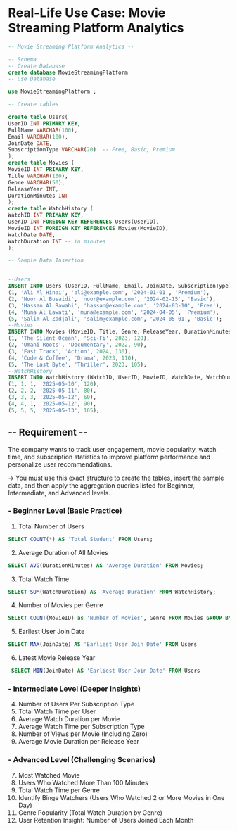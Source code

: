 ﻿# Real-Life Use Case: Movie Streaming Platform Analytics 
 ```sql
-- Movie Streaming Platform Analytics -- 

-- Schema
-- Create Database
create database MovieStreamingPlatform
-- use Database

use MovieStreamingPlatform ;

-- Create tables

create table Users(
UserID INT PRIMARY KEY,
FullName VARCHAR(100),
Email VARCHAR(100),
JoinDate DATE,
SubscriptionType VARCHAR(20)  -- Free, Basic, Premium
);
create table Movies (
MovieID INT PRIMARY KEY,
Title VARCHAR(100),
Genre VARCHAR(50),
ReleaseYear INT,
DurationMinutes INT
);
create table WatchHistory (
WatchID INT PRIMARY KEY,
UserID INT FOREIGN KEY REFERENCES Users(UserID),
MovieID INT FOREIGN KEY REFERENCES Movies(MovieID),
WatchDate DATE,
WatchDuration INT -- in minutes
);

-- Sample Data Insertion


--Users
INSERT INTO Users (UserID, FullName, Email, JoinDate, SubscriptionType) VALUES
(1, 'Ali Al Hinai', 'ali@example.com', '2024-01-01', 'Premium'),
(2, 'Noor Al Busaidi', 'noor@example.com', '2024-02-15', 'Basic'),
(3, 'Hassan Al Rawahi', 'hassan@example.com', '2024-03-10', 'Free'),
(4, 'Muna Al Lawati', 'muna@example.com', '2024-04-05', 'Premium'),
(5, 'Salim Al Zadjali', 'salim@example.com', '2024-05-01', 'Basic');
--Movies
INSERT INTO Movies (MovieID, Title, Genre, ReleaseYear, DurationMinutes) VALUES
(1, 'The Silent Ocean', 'Sci-Fi', 2023, 120),
(2, 'Omani Roots', 'Documentary', 2022, 90),
(3, 'Fast Track', 'Action', 2024, 130),
(4, 'Code & Coffee', 'Drama', 2023, 110),
(5, 'The Last Byte', 'Thriller', 2023, 105);
--WatchHistory
INSERT INTO WatchHistory (WatchID, UserID, MovieID, WatchDate, WatchDuration) VALUES
(1, 1, 1, '2025-05-10', 120),
(2, 2, 2, '2025-05-11', 80),
(3, 3, 3, '2025-05-12', 60),
(4, 4, 1, '2025-05-12', 90),
(5, 5, 5, '2025-05-13', 105);

 ```

## -- Requirement -- 


The company wants to track user engagement, movie popularity, watch time, and 
subscription statistics to improve platform performance and personalize user 
recommendations. 

->  You must use this exact structure to create the tables, insert the sample 
data, and then apply the aggregation queries listed for Beginner, 
Intermediate, and Advanced levels. 
 
### - Beginner Level (Basic Practice) 
1. Total Number of Users 
 ```sql
 SELECT COUNT(*) AS 'Total Student' FROM Users;
 ```
2. Average Duration of All Movies 
```sql
SELECT AVG(DurationMinutes) AS 'Average Duration' FROM Movies;

```
3. Total Watch Time 
```sql
SELECT SUM(WatchDuration) AS 'Average Duration' FROM WatchHistory;

```
4. Number of Movies per Genre 
```sql
SELECT COUNT(MovieID) as 'Number of Movies', Genre FROM Movies GROUP BY Genre

```
5. Earliest User Join Date 
```sql
SELECT MAX(JoinDate) AS 'Earliest User Join Date' FROM Users

```
6. Latest Movie Release Year 
```sql
 SELECT MIN(JoinDate) AS 'Earliest User Join Date' FROM Users

```
 

### - Intermediate Level (Deeper Insights) 
4. Number of Users Per Subscription Type 
5. Total Watch Time per User 
6. Average Watch Duration per Movie 
7. Average Watch Time per Subscription Type 
8. Number of Views per Movie (Including Zero) 
9. Average Movie Duration per Release Year 
 

 
 
### - Advanced Level (Challenging Scenarios) 
7. Most Watched Movie 
8. Users Who Watched More Than 100 Minutes 
9. Total Watch Time per Genre 
10. Identify Binge Watchers (Users Who Watched 2 or More Movies in One Day) 
11. Genre Popularity (Total Watch Duration by Genre) 
12. User Retention Insight: Number of Users Joined Each Month